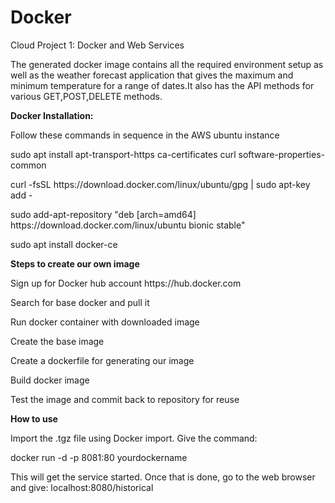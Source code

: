 # Docker
Cloud Project 1: Docker and Web Services
<p>The generated docker image contains all the required environment setup as well as the weather forecast application that gives the maximum and minimum temperature for a range of dates.It also has the API methods for various GET,POST,DELETE methods.
  
<p><b>Docker Installation:</b><p>
<p>Follow these commands in sequence in the AWS ubuntu instance<p>
<p>sudo apt install apt-transport-https ca-certificates curl software-properties-common
<p>curl -fsSL https://download.docker.com/linux/ubuntu/gpg | sudo apt-key add -
<p>sudo add-apt-repository "deb [arch=amd64] https://download.docker.com/linux/ubuntu bionic stable"
<p>sudo apt install docker-ce

<p><b>Steps to create our own image </b></p>
<p>Sign up for Docker hub account https://hub.docker.com
<p>Search for base docker and pull it
<p>Run docker container with downloaded image
<p>Create the base image
<p>Create a dockerfile for generating our image
<p>Build docker image
<p>Test the image and commit back to repository for reuse

<p><b>How to use</b>
<p>Import the .tgz file using Docker import. Give the command:

<p>docker run -d -p 8081:80 yourdockername

<p>This will get the service started. Once that is done, go to the web browser and give: localhost:8080/historical


